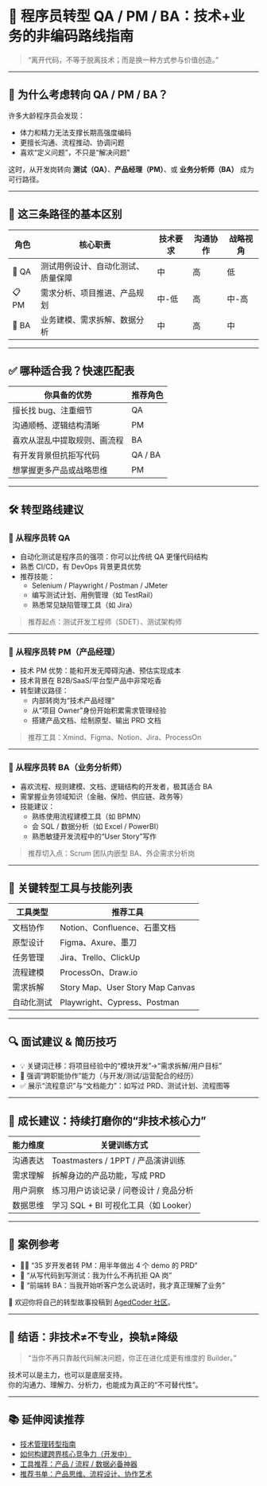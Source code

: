 # 🔁 程序员转型 QA / PM / BA：技术+业务的非编码路线指南

> “离开代码，不等于脱离技术；而是换一种方式参与价值创造。”

---

## 🧭 为什么考虑转向 QA / PM / BA？

许多大龄程序员会发现：

- 体力和精力无法支撑长期高强度编码
- 更擅长沟通、流程推动、协调问题
- 喜欢“定义问题”，不只是“解决问题”

这时，从开发岗转向 **测试（QA）**、**产品经理（PM）**、或 **业务分析师（BA）** 成为可行路径。

---

## 🧠 这三条路径的基本区别

| 角色     | 核心职责                                   | 技术要求 | 沟通协作 | 战略视角 |
|----------|--------------------------------------------|-----------|-----------|-----------|
| 🧪 QA     | 测试用例设计、自动化测试、质量保障         | 中        | 高        | 低        |
| 📋 PM     | 需求分析、项目推进、产品规划               | 中-低     | 高        | 中-高     |
| 🧮 BA     | 业务建模、需求拆解、数据分析               | 中        | 高        | 中        |

---

## ✅ 哪种适合我？快速匹配表

| 你具备的优势                   | 推荐角色 |
|-------------------------------|----------|
| 擅长找 bug、注重细节         | QA       |
| 沟通顺畅、逻辑结构清晰       | PM       |
| 喜欢从混乱中提取规则、画流程 | BA       |
| 有开发背景但抗拒写代码        | QA / BA  |
| 想掌握更多产品或战略思维     | PM       |

---

## 🛠 转型路线建议

### 🔁 从程序员转 QA

- 自动化测试是程序员的强项：你可以比传统 QA 更懂代码结构
- 熟悉 CI/CD，有 DevOps 背景更具优势
- 推荐技能：
  - Selenium / Playwright / Postman / JMeter
  - 编写测试计划、用例管理（如 TestRail）
  - 熟悉常见缺陷管理工具（如 Jira）

> 推荐起点：测试开发工程师（SDET）、测试架构师

---

### 🔁 从程序员转 PM（产品经理）

- 技术 PM 优势：能和开发无障碍沟通、预估实现成本
- 技术背景在 B2B/SaaS/平台型产品中非常吃香
- 转型建议路径：
  - 内部转岗为“技术产品经理”
  - 从“项目 Owner”身份开始积累需求管理经验
  - 搭建产品文档、绘制原型、输出 PRD 文档

> 推荐工具：Xmind、Figma、Notion、Jira、ProcessOn

---

### 🔁 从程序员转 BA（业务分析师）

- 喜欢流程、规则建模、文档、逻辑结构的开发者，极其适合 BA
- 需掌握业务领域知识（金融、保险、供应链、政务等）
- 技能建议：
  - 熟练使用流程建模工具（如 BPMN）
  - 会 SQL / 数据分析（如 Excel / PowerBI）
  - 熟悉敏捷开发流程中的“User Story”写作

> 推荐切入点：Scrum 团队内嵌型 BA、外企需求分析岗

---

## 🧰 关键转型工具与技能列表

| 工具类型     | 推荐工具                        |
|--------------|----------------------------------|
| 文档协作     | Notion、Confluence、石墨文档     |
| 原型设计     | Figma、Axure、墨刀               |
| 任务管理     | Jira、Trello、ClickUp            |
| 流程建模     | ProcessOn、Draw.io               |
| 需求拆解     | Story Map、User Story Map Canvas |
| 自动化测试   | Playwright、Cypress、Postman     |

---

## 🔍 面试建议 & 简历技巧

- 💡 关键词迁移：将项目经验中的“模块开发”→“需求拆解/用户目标”
- 💬 强调“跨职能协作”能力（与开发/测试/运营配合的经历）
- ✅ 展示“流程意识”与“文档能力”：如写过 PRD、测试计划、流程图等

---

## 🌱 成长建议：持续打磨你的“非技术核心力”

| 能力维度       | 关键训练方式                             |
|----------------|------------------------------------------|
| 沟通表达       | Toastmasters / 1PPT / 产品演讲训练        |
| 需求理解       | 拆解身边的产品功能，写成 PRD              |
| 用户洞察       | 练习用户访谈记录 / 问卷设计 / 竞品分析     |
| 数据思维       | 学习 SQL + BI 可视化工具（如 Looker）     |

---

## 💬 案例参考

- 🧑‍💼 “35 岁开发者转 PM：用半年做出 4 个 demo 的 PRD”  
- 🧪 “从写代码到写测试：我为什么不再抗拒 QA 岗”  
- 🧮 “前端转 BA：当我开始听客户怎么说话时，我才真正理解了业务”

📌 欢迎你将自己的转型故事投稿到 [AgedCoder 社区](../../community.md)。

---

## 🧭 结语：非技术≠不专业，换轨≠降级

> “当你不再只靠敲代码解决问题，你正在进化成更有维度的 Builder。”

技术可以是主力，也可以是底层支持。  
你的沟通力、理解力、分析力，也能成为真正的“不可替代性”。

---

## 📚 延伸阅读推荐

- [技术管理转型指南](tech-manager.md)
- [如何构建跨界核心竞争力（开发中）](pm-core-competence.md)
- [工具推荐：产品 / 流程 / 数据必备神器](../../resources/tools.md)
- [推荐书单：产品思维、流程设计、协作艺术](../../resources/books.md)
